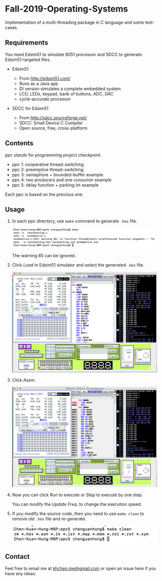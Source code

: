 # Fall-2019-Operating-Systems

Implementation of a multi-threading package in C language and some test-cases.

## Requirements

You need Edsim51 to simulate 8051 processor and SDCC to generate Edsim51-targeted files.

- Edsim51
    - From http://edsim51.com/
    - Runs as a Java app
    - DI version simulates a complete embedded system
    - LCD, LEDs, keypad, bank of buttons, ADC, DAC
    - cycle-accurate processor

- SDCC for Edsim51
    - From http://sdcc.sourceforge.net/
    - SDCC: Small Device C Compiler
    - Open source, free, cross-platform

## Contents

ppc stands for _programming project checkpoint_.

- ppc 1: cooperative thread-switching
- ppc 2: preemptive thread-switching
- ppc 3: semaphore + bounded-buffer example
- ppc 4: two producers and one consumer example
- ppc 5: delay function + parking lot example

Each ppc is based on the previous one.

## Usage

1. In each ppc directory, use `make` command to generate `.hex` file.

    ![1](img/1.png)

    The warning 85 can be ignored.

2. Click _Load_ in Edsim51 simulator and select the generated `.hex` file.

    ![2](img/2.png)

3. Click _Assm_.

    ![3](img/3.png)

4. Now you can click _Run_ to execute or _Step_ to execute by one step.

    You can modify the _Update Freq._ to change the execution speed.

5. If you modify the source code, then you need to use `make clean` to remove old `.hex` file and re-generate.

    ![4](img/4.png)


## Contact

Feel free to email me at [khchen.me@gmail.com](mailto:khchen.me@gmail.com) or open an issue here if you have any ideas.
